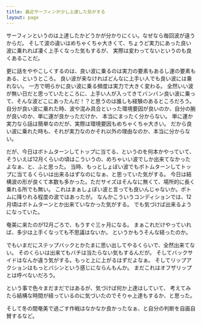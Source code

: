 ```yaml
---
title: 最近サーフィンが少し上達した気がする
layout: page
---
```

サーフィンというのは上達したかどうかが分かりにくい。なぜなら毎回波が違うからだ。
そして波の違いはめちゃくちゃ大きくて、ちょうど実力にあった良い波に乗れれば凄く上手くなった気もするが、
実際は変わってないというのも良くあることだ。

更に話をややこしくするのは、良い波に乗るのは実力の要素もあるし運の要素もある、というところ。
良い波が来なければどんなに上手い人でも良い波には乗れない。
一方で明らかに良い波に乗る頻度は実力で大きく変わる。
全然いい波が無い日だと思っていたところに、上手い人が入ってきてバンバン良い波に乗って、そんな波どこにあったんだ！？と思うのは誰しも経験のあるところだろう。
自分が良い波に乗れた時、波や混み具合といった環境要因が良いのか、自分の腕が良いのか、単に運が良かっただけか、
本当にまったく分からない。
単に運か実力なら話は簡単なのだが、実際は環境要因もめちゃくちゃ大きい。
だから良い波に乗れた時も、それが実力なのかそれ以外の理由なのか、本当に分からない。

だが、今日はボトムターンしてトップに当てる、というのを何本かやっていて、
そういえば12月くらいの頃はこういうの、めちゃいい波でしか出来てなかったよなぁ、と、ふと思った。
当時、もっとしょぼい波でもボトムターンしてトップに当てるくらいは出来るはずなのになぁ、と思っていた気がする。
今日は結構波の形が良くて本数も多かった。ただサイズはそんなに無くて、場所的に長く乗れる所でも無い。
これはまぁしょぼい波と言っても良いんじゃないか。ボトムに降りれる程度の波ではあったが。
なんかこういうコンディションでは、12月頃はボトムターンとか出来ていなかった気がする。
でも気づけば出来るようになっていた。

奄美に来たのが12月ごろで、もうすぐ三ヶ月になる。
まぁこれだけやっていれば、多少は上手くなっても不思議はないか。
というかもうそんな経ったのか。

でもいまだにステップバックとかたまに思い出してやるくらいで、全然出来てない。
そのくらいは出来てもバチは当たらない気もするんだが。
そしてバックサイドはなんか違う気がする。もっと上に上がるはずだよなぁ。
そしてリップアクションはもっとバシンという感じにならんもんか。
まだこれはオフザリップとは呼べないだろう。

という事で色々まだまだではあるが、気づけば何か上達はしていて、
考えてみたら結構な時間が経っているのに気づいたのでそりゃ上達もするか、と思った。

そして冬の間奄美で過ごす作戦はなかなか良かったなぁ、と自分の判断を自画自賛するなど。
